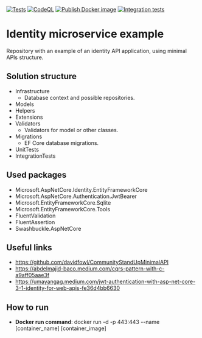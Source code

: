 [![Tests](https://github.com/MichalMoudry/identity-api-example/actions/workflows/dotnet_test.yaml/badge.svg)](https://github.com/MichalMoudry/identity-api-example/actions/workflows/dotnet_test.yaml)
[![CodeQL](https://github.com/MichalMoudry/identity-api-example/actions/workflows/codeql.yml/badge.svg)](https://github.com/MichalMoudry/identity-api-example/actions/workflows/codeql.yml)
[![Publish Docker image](https://github.com/MichalMoudry/identity-api-example/actions/workflows/docker_publish.yaml/badge.svg)](https://github.com/MichalMoudry/identity-api-example/actions/workflows/docker_publish.yaml)
[![Integration tests](https://github.com/MichalMoudry/identity-api-example/actions/workflows/integration_tests.yaml/badge.svg)](https://github.com/MichalMoudry/identity-api-example/actions/workflows/integration_tests.yaml)

# Identity microservice example
Repository with an example of an identity API application, using minimal APIs structure.

## Solution structure
- Infrastructure
    - Database context and possible repositories.
- Models
- Helpers
- Extensions
- Validators
    - Validators for model or other classes.
- Migrations
    - EF Core database migrations.
- UnitTests
- IntegrationTests

## Used packages
- Microsoft.AspNetCore.Identity.EntityFrameworkCore
- Microsoft.AspNetCore.Authentication.JwtBearer
- Microsoft.EntityFrameworkCore.Sqlite
- Microsoft.EntityFrameworkCore.Tools
- FluentValidation
- FluentAssertion
- Swashbuckle.AspNetCore

## Useful links
- https://github.com/davidfowl/CommunityStandUpMinimalAPI
- https://abdelmajid-baco.medium.com/cqrs-pattern-with-c-a9aff05aae3f
- https://umayangag.medium.com/jwt-authentication-with-asp-net-core-3-1-identity-for-web-apis-fe36d4bb6630

## How to run
- **Docker run command**: docker run -d -p 443:443 --name [container_name] [container_image]
